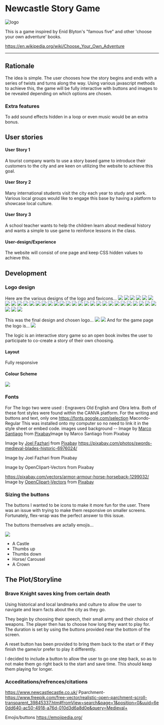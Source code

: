 # Newcastle Story Game


![logo](assets/images/final-logo.png)

This is a game inspired by Enid Blyton's "famous five" and other 'choose your own adventure' books.

https://en.wikipedia.org/wiki/Choose_Your_Own_Adventure


---

## Rationale
The idea is simple. The user chooses how the story begins and ends with a series of twists and turns along the way. Using various javascript methods to achieve this, 
the game will be fully interactive with buttons and images to be revealed depending on which options are chosen. 

### Extra features
To add sound effects hidden in a loop or even music would be an extra bonus. 

## User stories
#### User Story 1
A tourist company wants to use a story based game to introduce their customers to the city and are keen on utilizing the website to achieve this goal.


#### User Story 2
Many international students visit the city each year to study and work. Various local groups would like to engage this base by having a platform to showcase local culture.

#### User Story 3
A school teacher wants to help the children learn about medieval history and wants a simple to use game to reinforce lessons in the class.

#### User-design/Experience
The website will consist of one page and keep CSS hidden values to achieve this.

## Development 
### Logo design
Here are the various designs of the logo and favicons...
<img src="assets/documentation/logos-favicons/1.png">
<img src="assets/documentation/logos-favicons/2.png">
<img src="assets/documentation/logos-favicons/3.png">
<img src="assets/documentation/logos-favicons/4.png">
<img src="assets/documentation/logos-favicons/5.png">
<img src="assets/documentation/logos-favicons/6.png">
<img src="assets/documentation/logos-favicons/7.png">
<img src="assets/documentation/logos-favicons/8.png">
<img src="assets/documentation/logos-favicons/8.png">
<img src="assets/documentation/logos-favicons/9.png">
<img src="assets/documentation/logos-favicons/10.png">
<img src="assets/documentation/logos-favicons/11.png">
<img src="assets/documentation/logos-favicons/12.png">
<img src="assets/documentation/logos-favicons/13.png">
<img src="assets/documentation/logos-favicons/14.png">
<img src="assets/documentation/logos-favicons/15.png">
<img src="assets/documentation/logos-favicons/16.png">
<img src="assets/documentation/logos-favicons/17.png">
<img src="assets/documentation/logos-favicons/18.png">
<img src="assets/documentation/logos-favicons/19.png">
<img src="assets/documentation/logos-favicons/20.png">
<img src="assets/documentation/logos-favicons/21.png">
<img src="assets/documentation/logos-favicons/22.png">
<img src="assets/documentation/logos-favicons/23.png">
<img src="assets/documentation/logos-favicons/24.png">
<img src="assets/documentation/logos-favicons/25.png">
<img src="assets/documentation/logos-favicons/26.png">
<img src="assets/documentation/logos-favicons/27.png">
<img src="assets/documentation/logos-favicons/28.png">
<img src="assets/documentation/logos-favicons/29.png">
<img src="assets/documentation/logos-favicons/30.png">
<img src="assets/documentation/logos-favicons/31.png">
<img src="assets/documentation/logos-favicons/favicon-1.png">
<img src="assets/documentation/logos-favicons/favicon-2.png">


This was the final design and chosen logo...
<img src="assets/documentation/logos-favicons/final-logo.png">
<img src="assets/documentation/logos-favicons/final-favicon.png">
And for the game page the logo is...
<img src="assets/documentation/logos-favicons/final-game-page.png">

The logic is an interactive story game so an open book invites the user to participate to co-create a story of their own choosing.

#### Layout
Fully responsive 
#### Colour Scheme
<img src="assets/documentation/screenshots/mp2.png">

### Fonts
For The logo two were used :
Engravers Old English and Obra letra. Both of these font styles were found within the CANVA platform. 
For the writing and buttons and text, only one 
https://fonts.google.com/selection
Macondo-Regular
This was installed onto my computer so no need to link it in the style sheet or embed code.
images used
background -- 
Image by <a href="https://pixabay.com/users/marcosantiago-5154646/?utm_source=link-attribution&utm_medium=referral&utm_campaign=image&utm_content=2335880">Marco Santiago</a> from <a href="https://pixabay.com//?utm_source=link-attribution&utm_medium=referral&utm_campaign=image&utm_content=2335880">Pixabay</a>Image by Marco Santiago from Pixabay

Image by <a href="https://pixabay.com/users/joelfazhari-16466931/?utm_source=link-attribution&utm_medium=referral&utm_campaign=image&utm_content=6976024">Joel Fazhari</a> from <a href="https://pixabay.com//?utm_source=link-attribution&utm_medium=referral&utm_campaign=image&utm_content=6976024">Pixabay</a>
https://pixabay.com/photos/swords-medieval-blades-historic-6976024/

Image by Joel Fazhari from Pixabay

Image by OpenClipart-Vectors from Pixabay

https://pixabay.com/vectors/armor-armour-horse-horseback-1299032/
Image by <a href="https://pixabay.com/users/openclipart-vectors-30363/?utm_source=link-attribution&utm_medium=referral&utm_campaign=image&utm_content=1299032">OpenClipart-Vectors</a> from <a href="https://pixabay.com//?utm_source=link-attribution&utm_medium=referral&utm_campaign=image&utm_content=1299032">Pixabay</a>

### Sizing the buttons 
The buttons I wanted to be icons to make it more fun for the user. There was an issue with trying to make them responsive on smaller screens. Fortunately, flex-wrap was the perfect answer to this issue. 

The buttons themselves are actally emojis... 

<img src="assets/documentation/screenshots/buttons.jpeg">
<ul>
<li>A Castle</li>
<li>Thumbs up</li>
<li>Thumbs down</li>
<li>Horse/ Carousel</li>
<li>A Crown</li>
</ul>

## The Plot/Storyline
### Brave Knight saves king from certain death

Using historical and local landmarks and culture to allow the user to navigate and learn facts about the city as they go. 

They begin by choosing their speech, their small army and their choice of weapons. The player then has to choose how long they want to play for. The duration is set by using the buttons provided near the bottom of the screen.

A reset button has been provided to bring them back to the start or if they finish the game/or prefer to play it differently. 

I decided to include a button to allow the user to go one step back, so as to not make them go right back to the start and save time. This should keep them playing for longer. 

### Acceditations/refrences/citations
https://www.newcastlecastle.co.uk/
Pparchment- 
https://www.freepik.com/free-vector/realistic-open-parchment-scroll-transparent_39845337.htm#fromView=search&page=1&position=0&uuid=6e0dd640-ac50-4918-a76d-010d3d6a8d0e&query=Medieval+

Emojis/buttons 
https://emojipedia.org/

